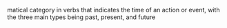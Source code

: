 matical category in verbs that indicates the time of an action or event, with the three main types being past, present, and future